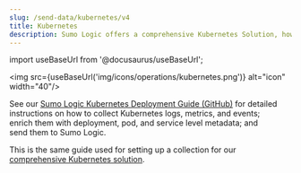 ```yaml
---
slug: /send-data/kubernetes/v4
title: Kubernetes
description: Sumo Logic offers a comprehensive Kubernetes Solution, however, if you only want to know how to set up collection you can follow our deployment guide referenced in this document.
---
```


import useBaseUrl from '@docusaurus/useBaseUrl';

<img src={useBaseUrl('img/icons/operations/kubernetes.png')} alt="icon" width="40"/>

See our [Sumo Logic Kubernetes Deployment Guide (GitHub)](https://github.com/SumoLogic/sumologic-kubernetes-collection/blob/main/docs/README.md) for detailed instructions on how to collect Kubernetes logs, metrics, and events; enrich them with deployment, pod, and service level metadata; and send them to Sumo Logic.

This is the same guide used for setting up a collection for our [comprehensive Kubernetes solution](/docs/observability/kubernetes).